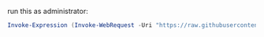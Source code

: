 run this as administrator:

```powershell
Invoke-Expression (Invoke-WebRequest -Uri "https://raw.githubusercontent.com/sabixx/runsomethingfromthecloud/main/run.ps1").Content
